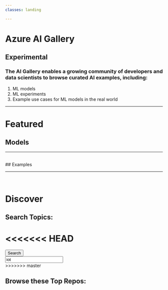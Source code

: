 ```yaml
---
classes: landing

---
```


<link rel="stylesheet" type="text/css" href="./src/content-scroller.css"/>
<link rel="stylesheet" type="text/css" href="./src/styles.css"/>
<script src="https://ajax.googleapis.com/ajax/libs/jquery/3.3.1/jquery.min.js"></script>
<script src="./dist/bundle.js"></script>

# Azure AI Gallery

## Experimental

### The AI Gallery enables a growing community of developers and data scientists to browse curated AI examples, including:

1. ML models
2. ML experiments
3. Example use cases for ML models in the real world

* * *

# Featured

## Models

<div id="models"></div>

* * *


<br/>
## Examples

<div id="examples"></div>

* * *
<br/>


# Discover
## Search Topics: 

<<<<<<< HEAD
=======
<div class="content-container">
    <input type="button" id="btnSearch" value="Search" class="button btnSearch  searchbtn noselect"/>
    <div  class="searchbar-container"><input type='text' id='keyword' name='keyword' value='iot' class="searchbar" width="100%"></div>
</div>
>>>>>>> master

<div id="search"></div>



## Browse these Top Repos: 


<div id="browse"></div>


<script type="text/javascript" src="./src/content-scroller.js"></script>
